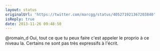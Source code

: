 ```yaml
---
layout: status
originalUrl: 'https://twitter.com/marcgg/status/405271921367203840'
isReply: true
date: 2013-11-26 09:48:50
---
```


@romain_d Oui, tout ce que tu peux faire c'est appeler le proprio à ce niveau la. Certains ne sont pas très expressifs à l'écrit.
